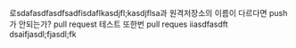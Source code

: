 로sdafasdfasdfsadfisdaflkasdjfl;kasdjflsa과 원격저장소의 이름이 다르다면 push가 안되는가?
pull request 테스트
또한번 pull reques
iiasdfasdft
dsaifjasdl;fjasdl;fk
